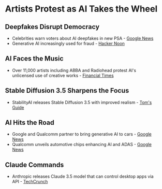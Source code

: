 # Artists Protest as AI Takes the Wheel

## Deepfakes Disrupt Democracy

- Celebrities warn voters about AI deepfakes in new PSA - [Google News](https://news.google.com/read/CBMixAFBVV95cUxQa3g1eVNISERsMU5RS05NdmhQc0JaUHBtY0FJLU1DMDRPU2VxMUk4STU3Q0k0RnBHRHlzQ1dQelJ5cXVQZlFZMEV3X0pNQVVaX3p2eTZXQmZ3LUREZTZ6Y1NSUkQ1Z00xWGpBSHdGSjJUZkstUzFTYzZtYm53UDlnRl9MX2phQU40T0dIZlVCbkF3c2p4MEdkUHVjMFNieHplTmRLMTBuSlMzMGt6VE5GR25xd3BrajRhODg2QjgwUTRwcXkx0gFkQVVfeXFMT3dsN0owRXNGYWRWU3Q3a3ZON184eFM4WnFDM084T2hhbzBjRG9MNlNUQU5lc2daWkM0WndkQzFlbmJzQW92cFpEc1VTbG1GVTZtNDZDeGxLSnNXNlZDSWthYnBycg)
- Generative AI increasingly used for fraud - [Hacker Noon](https://hackernoon.com/ai-deception-how-generative-ai-is-being-weaponized-for-fraud)

## AI Faces the Music

- Over 11,000 artists including ABBA and Radiohead protest AI's unlicensed use of creative works - [Financial Times](https://www.ft.com/content/c7c0e8bf-9cdd-4a42-8e01-d2a36ba06298)

## Stable Diffusion 3.5 Sharpens the Focus

- StabilityAI releases Stable Diffusion 3.5 with improved realism - [Tom's Guide](https://www.tomsguide.com/ai/stabilityai-releases-stable-diffusion-3-5-a-step-up-in-realism)

## AI Hits the Road

- Google and Qualcomm partner to bring generative AI to cars - [Google News](https://news.google.com/read/CBMib0FVX3lxTE92X3NwaEc2M0dYV2UyN0s3emFMYTdHbGpNODQxS09TaVlTM1VpTDh3YU83UU1GVl81Y182QzFmQnMxQlpUMnMyQVRTVGQybXFvOFFwTUdhSUtDcmlXcDZ2cEJSZXRocll4OXNTUVF2cw)
- Qualcomm unveils automotive chips enhancing AI and ADAS - [Google News](https://news.google.com/read/CBMilgFBVV95cUxPbWxlY3Z0dEFYTlk1WXJWaEExcjF3OW5KTy1aNHBzc1BKeVRXeTRZOGVlVDhuMWVNcGZIQmFfSGY0WjVHZmFvOTdhT1huRVBrSmRJYVdFNmtXQzc4YnFyS2ZoOEN3VHpyTEowaW5qMDh5MThQRHZUMVZFUWt2WmFrTGZGanMtczNZejgzaGR6bXdlazctQnc)

## Claude Commands

- Anthropic releases Claude 3.5 model that can control desktop apps via API - [TechCrunch](https://techcrunch.com/2024/10/22/anthropics-new-ai-can-control-your-pc/)